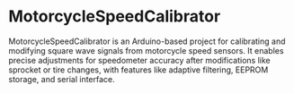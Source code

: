 # MotorcycleSpeedCalibrator
MotorcycleSpeedCalibrator is an Arduino-based project for calibrating and modifying square wave signals from motorcycle speed sensors. It enables precise adjustments for speedometer accuracy after modifications like sprocket or tire changes, with features like adaptive filtering, EEPROM storage, and serial interface.
